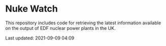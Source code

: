 # Nuke Watch

This repository includes code for retrieving the latest information available on the output of EDF nuclear power plants in the UK.

Last updated: 2021-09-09 04:09